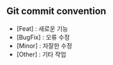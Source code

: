 ## Git commit convention

- [Feat] : 새로운 기능
- [BugFix] : 오류 수정
- [Minor] : 자잘한 수정
- [Other] : 기타 작업
